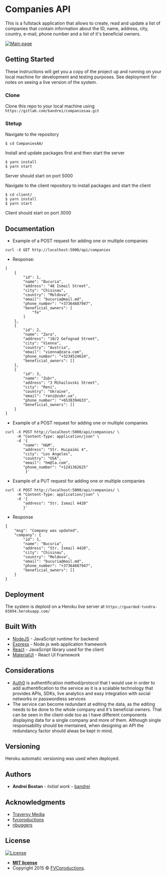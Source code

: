 # Companies API

This is a fullstack application that allows to create, read and update a list of companies that contain information about the ID, name, address, city, country, e-mail, phone number and a list of it's beneficial owners.

[![Main page](https://image.prntscr.com/image/ugNRiHUtSRWvCthI4fw1yw.png)]()

## Getting Started

These instructions will get you a copy of the project up and running on your local machine for development and testing purposes. See deployment for notes on seeing a live version of the system.

### Clone

Clone this repo to your local machine using `https://gitlab.com/bandrei/companiesaa.git`

### Stetup

Navigate to the repository

```shell
$ cd CompaniesAA/
```

Install and update packages first and then start the server

```shell
$ yarn install
$ yarn start
```

Server should start on port 5000

Navigate to the client repository to install packages and start the client

```
$ cd client/
$ yarn install
$ yarn start
```

Client should start on port 3000

## Documentation

- Example of a POST request for adding one or multiple companies

```
curl -X GET http://localhost:5000/api/companies
```

- Response:

```
[
    {
        "id": 1,
        "name": "Bucuria",
        "address": "48 Ismail Street",
        "city": "Chisinau",
        "country": "Moldova",
        "email": "bucuria@mail.md",
        "phone_number": "+37364687947",
        "beneficial_owners": [
            "fe"
        ]
    },
    {
        "id": 2,
        "name": "Zara",
        "address": "10/2 Gefognad Street",
        "city": "Vienna",
        "country": "Austria",
        "email": "vienna@zara.com",
        "phone_number": "+3234524624",
        "beneficial_owners": []
    },
    {
        "id": 3,
        "name": "Zubr",
        "address": "3 Mihailovski Street",
        "city": "Reni",
        "country": "Ukraine",
        "email": "reni@zubr.ua",
        "phone_number": "+6538394633",
        "beneficial_owners": []
    }
]
```

- Example of a POST request for adding one or multiple companies

```
curl -X POST http://localhost:5000/api/companies/ \
     -H "Content-Type: application/json" \
     -d '{
        "name": "H&M",
        "address": "Str. Huipaimi 4",
        "city": "Los Angeles",
        "country": "USA",
        "email": "hm@la.com",
        "phone_number": "+1241362625"
         }'
```

- Example of a PUT request for adding one or multiple companies

```
curl -X POST http://localhost:5000/api/companies/ \
     -H "Content-Type: application/json" \
     -d '{
	    "address": "Str. Ismail 4420"
        }'
```

- Response

```
{
    "msg": "Company was updated",
    "company": {
        "id": 1,
        "name": "Bucuria",
        "address": "Str. Ismail 4420",
        "city": "Chisinau",
        "country": "Moldova",
        "email": "bucuria@mail.md",
        "phone_number": "+37364687947",
        "beneficial_owners": []
    }
}
```

## Deployment

The system is deploid on a Heroku live server at `https://guarded-tundra-65894.herokuapp.com/`

## Built With

- [NodeJS](http://www.dropwizard.io/1.0.2/docs/) - JavaScript runtime for backend
- [Express](https://maven.apache.org/) - Node.js web application framework
- [React](https://rometools.github.io/rome/) - JavaScript library used for the client
- [MaterialUI](https://material-ui.com/) - React UI Framework

## Considerations

- [Auth0](https://auth0.com/) is authentification method/protocol that I would use in order to add authentification to the service as it is a scalable technology that provides APIs, SDKs, live analytics and easy integration with social networks or passwordless services
- The service can become redundant at editing the data, as the editing needs to be done to the whole company and it's beneficial owners. That can be seen in the client-side too as I have different components displaying data for a single company and more of them. Although single responsability should be mentained, when designing an API the redundancy factor should alwas be kept in mind.

## Versioning

Heroku automatic versioning was used when deployed.

## Authors

- **Andrei Bostan** - _Initial work_ - [bandrei](https://gitlab.com/bandrei)

## Acknowledgments

- [Traversy Media](https://www.youtube.com/user/TechGuyWeb)
- [fvcproductions](https://gist.github.com/PurpleBooth/109311bb0361f32d87a2)
- [nbuggers](https://dev.to/nburgess/creating-a-react-app-with-react-router-and-an-express-backend-33l3)

## License

[![License](http://img.shields.io/:license-mit-blue.svg?style=flat-square)](http://badges.mit-license.org)

- **[MIT license](http://opensource.org/licenses/mit-license.php)**
- Copyright 2015 © <a href="http://fvcproductions.com" target="_blank">FVCproductions</a>.
